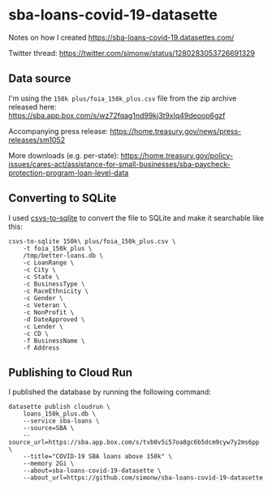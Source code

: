 # sba-loans-covid-19-datasette

Notes on how I created https://sba-loans-covid-19.datasettes.com/

Twitter thread: https://twitter.com/simonw/status/1280283053726691329

## Data source

I'm using the `150k plus/foia_150k_plus.csv` file from the zip archive released here: https://sba.app.box.com/s/wz72fqag1nd99kj3t9xlq49deoop6gzf

Accompanying press release: https://home.treasury.gov/news/press-releases/sm1052

More downloads (e.g. per-state): https://home.treasury.gov/policy-issues/cares-act/assistance-for-small-businesses/sba-paycheck-protection-program-loan-level-data

## Converting to SQLite

I used [csvs-to-sqlite](https://github.com/simonw/csvs-to-sqlite) to convert the file to SQLite and make it searchable like this:

    csvs-to-sqlite 150k\ plus/foia_150k_plus.csv \
        -t foia_150k_plus \
        /tmp/better-loans.db \
        -c LoanRange \
        -c City \
        -c State \
        -c BusinessType \
        -c RaceEthnicity \
        -c Gender \
        -c Veteran \
        -c NonProfit \
        -d DateApproved \
        -c Lender \
        -c CD \
        -f BusinessName \
        -f Address

## Publishing to Cloud Run

I published the database by running the following command:

    datasette publish cloudrun \
        loans_150k_plus.db \
        --service sba-loans \
        --source=SBA \
        --source_url=https://sba.app.box.com/s/tvb0v5i57oa8gc6b5dcm9cyw7y2ms6pp \
        --title="COVID-19 SBA loans above 150k" \
        --memory 2Gi \
        --about=sba-loans-covid-19-datasette \
        --about_url=https://github.com/simonw/sba-loans-covid-19-datasette
